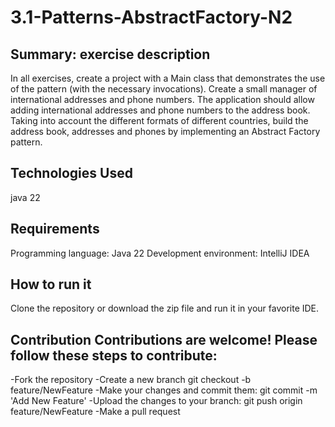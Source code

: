 # 3.1-Patterns-AbstractFactory-N2
## Summary: exercise description
In all exercises, create a project with a Main class that demonstrates the use of the pattern (with the necessary invocations). Create a small manager of international addresses and phone numbers. The application should allow adding international addresses and phone numbers to the address book. Taking into account the different formats of different countries, build the address book, addresses and phones by implementing an Abstract Factory pattern.

## Technologies Used
java 22

## Requirements
Programming language: Java 22 Development environment: IntelliJ IDEA

## How to run it
Clone the repository or download the zip file and run it in your favorite IDE.

## Contribution Contributions are welcome! Please follow these steps to contribute:

-Fork the repository -Create a new branch git checkout -b feature/NewFeature -Make your changes and commit them: git commit -m 'Add New Feature' -Upload the changes to your branch: git push origin feature/NewFeature -Make a pull request
